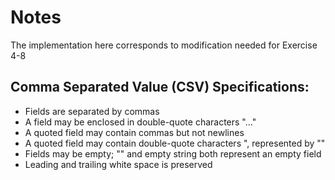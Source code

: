 # Notes

The implementation here corresponds to modification needed for Exercise 4-8

## Comma Separated Value (CSV) Specifications:
- Fields are separated by commas
- A field may be enclosed in double-quote characters "..."
- A quoted field may contain commas but not newlines
- A quoted field may contain double-quote characters ", represented by ""
- Fields may be empty; "" and empty string both represent an empty field
- Leading and trailing white space is preserved
